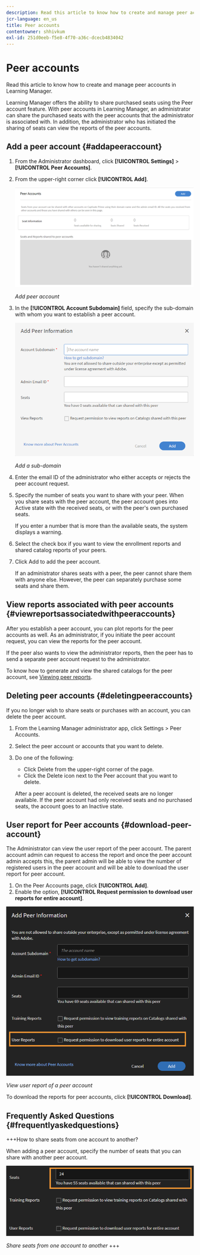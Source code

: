 ```yaml
---
description: Read this article to know how to create and manage peer accounts in Learning Manager.
jcr-language: en_us
title: Peer accounts
contentowner: shhivkum
exl-id: 251d0eeb-f5e8-4f70-a36c-dcecb4834042
---
```

# Peer accounts

Read this article to know how to create and manage peer accounts in Learning Manager.

Learning Manager offers the ability to share purchased seats using the Peer account feature. With peer accounts in Learning Manager, an administrator can share the purchased seats with the peer accounts that the administrator is associated with. In addition, the administrator who has initiated the sharing of seats can view the reports of the peer accounts.

## Add a peer account {#addapeeraccount}

1. From the Administrator dashboard, click **[!UICONTROL Settings]** > **[!UICONTROL Peer Accounts]**.
1. From the upper-right corner click **[!UICONTROL Add]**.

   ![](assets/peeraccount.png)

   *Add peer account*

1. In the **[!UICONTROL Account Subdomain]** field, specify the sub-domain with whom you want to establish a peer account.

   ![](assets/addpeer.png)

   *Add a sub-domain*

1. Enter the email ID of the administrator who either accepts or rejects the peer account request.
1. Specify the number of seats you want to share with your peer. When you share seats with the peer account, the peer account goes into Active state with the received seats, or with the peer's own purchased seats.

   If you enter a number that is more than the available seats, the system displays a warning.

1. Select the check box if you want to view the enrollment reports and shared catalog reports of your peers.
1. Click Add to add the peer account.

   If an administrator shares seats with a peer, the peer cannot share them with anyone else. However, the peer can separately purchase some seats and share them.

## View reports associated with peer accounts {#viewreportsassociatedwithpeeraccounts}

After you establish a peer account, you can plot reports for the peer accounts as well. As an administrator, if you initiate the peer account request, you can view the reports for the peer account.

If the peer also wants to view the administrator reports, then the peer has to send a separate peer account request to the administrator.  

To know how to generate and view the shared catalogs for the peer account, see [Viewing peer reports](reports.md#main-pars_header_894271250).

## Deleting peer accounts {#deletingpeeraccounts}

If you no longer wish to share seats or purchases with an account, you can delete the peer account.

1. From the Learning Manager administrator app, click Settings > Peer Accounts.
1. Select the peer account or accounts that you want to delete.   
1. Do one of the following:

   * Click Delete from the upper-right corner of the page.
   * Click the Delete icon next to the Peer account that you want to delete.

   After a peer account is deleted, the received seats are no longer available. If the peer account had only received seats and no purchased seats, the account goes to an Inactive state.

## User report for Peer accounts {#download-peer-account}

The Administrator can view the user report of the peer account. The parent account admin can request to access the report and once the peer account admin accepts this, the parent admin will be able to view the number of registered users in the peer account and will be able to download the user report for peer account.

1. On the Peer Accounts page, click **[!UICONTROL Add]**.
1. Enable the option, **[!UICONTROL Request permission to download user reports for entire account]**.

![](assets/image034.png)

*View user report of a peer account*

To download the reports for peer accounts, click **[!UICONTROL Download]**. 

## Frequently Asked Questions {#frequentlyaskedquestions}

+++How to share seats from one account to another?

When adding a peer account, specify the number of seats that you can share with another peer account.

![](assets/share-seats.png)

*Share seats from one account to another*
+++
